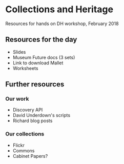 # Collections and Heritage
Resources for hands on DH workshop, February 2018

<h2>Resources for the day</h2>
<ul>
<li> Slides
<li> Museum Future docs (3 sets)
<li> Link to download Mallet
<li> Worksheets  
</ul>

<h2>Further resources</h2>

<h3>Our work</h3>

<ul>
<li>Discovery API
<li>David Underdown's scripts
<li>Richard blog posts
</ul>

<h3>Our collections</h3>

<ul>
<li> Flickr
<li> Commons
<li> Cabinet Papers?
</ul>  
